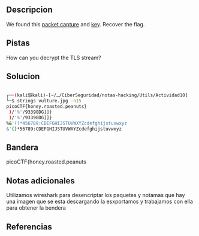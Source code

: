 ## Descripcion

We found this [packet capture](https://jupiter.challenges.picoctf.org/static/fbf98e695555a2a48fe42c9a245de376/capture.pcap) and [key](https://jupiter.challenges.picoctf.org/static/fbf98e695555a2a48fe42c9a245de376/picopico.key). Recover the flag.

## Pistas
How can you decrypt the TLS stream?

## Solucion
``` bash 

┌──(kali㉿kali)-[~/…/CiberSeguridad/notas-hacking/Utils/Actividad10]
└─$ strings vulture.jpg -n15 
picoCTF{honey.roasted.peanuts}
 )/'%'/9339GDG]]}
 )/'%'/9339GDG]]}
%&'()*456789:CDEFGHIJSTUVWXYZcdefghijstuvwxyz
&'()*56789:CDEFGHIJSTUVWXYZcdefghijstuvwxyz

```

## Bandera
picoCTF{honey.roasted.peanuts

## Notas adicionales

Utilizamos wireshark para desencriptar los paquetes y notamas que hay una imagen que  se esta descargando la esxportamos y trabajamos con ella para  obtener la bendera 
## Referencias

